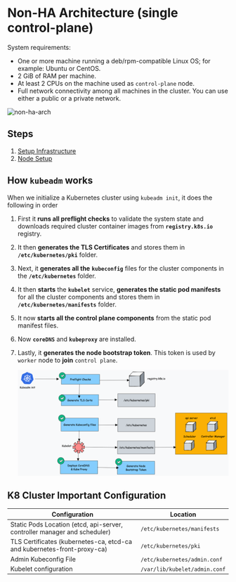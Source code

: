 # Non-HA Architecture (single control-plane)
System requirements:
- One or more machine running a deb/rpm-compatible Linux OS; for example: Ubuntu or CentOS.
- 2 GiB of RAM per machine.
- At least 2 CPUs on the machine used as `control-plane` node.
- Full network connectivity among all machines in the cluster. You can use either a public or a private network.

![non-ha-arch](../media/non-ha-arch2.png)

## Steps
1. [Setup Infrastructure](1.%20INFRASTRUCTURE)
2. [Node Setup](2.%20Node%20Setup)

## How `kubeadm` works
When we initialize a Kubernetes cluster using `kubeadm init`, it does the following in order
1. First it **runs all preflight checks** to validate the system state and downloads required cluster container images from **`registry.k8s.io`** registry.
2. It then **generates the TLS Certificates** and stores them in **`/etc/kubernetes/pki`** folder.
3. Next, it **generates all the** **`kubeconfig`** files for the cluster components in the **`/etc/kubernetes`** folder.
4. It then **starts** the **`kubelet`** service, **generates the static pod manifests** for all the cluster components and stores them in **`/etc/kubernetes/manifests`** folder.
5. It now **starts all the control plane components** from the static pod manifest files.
6. Now **`coreDNS`** and **`kubeproxy`** are installed.
7. Lastly, it **generates the node bootstrap token**. This token is used by `worker` node to **join** `control plane`.

   ![init-steps](../media/kubeadm-init-steps.png)

## K8 Cluster Important Configuration

| **Configuration** | **Location** |
|-------------------|--------------|
| Static Pods Location (etcd, api-server, controller manager and scheduler) | `/etc/kubernetes/manifests`   |
| TLS Certificates (kubernetes-ca, etcd-ca and kubernetes-front-proxy-ca)   | `/etc/kubernetes/pki`         |
| Admin Kubeconfig File                                                     | `/etc/kubernetes/admin.conf`  |
| Kubelet configuration                                                    | `/var/lib/kubelet/admin.conf` |